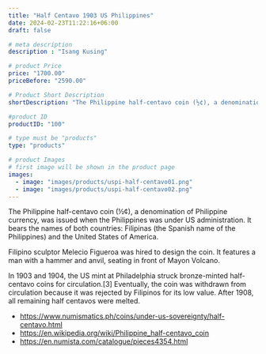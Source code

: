 ```yaml
---
title: "Half Centavo 1903 US Philippines"
date: 2024-02-23T11:22:16+06:00
draft: false

# meta description
description : "Isang Kusing"

# product Price
price: "1700.00"
priceBefore: "2590.00"

# Product Short Description
shortDescription: "The Philippine half-centavo coin (½¢), a denomination of Philippine currency, was issued when the Philippines was under US administration."

#product ID
productID: "100"

# type must be "products"
type: "products"

# product Images
# first image will be shown in the product page
images:
  - image: "images/products/uspi-half-centavo01.png"
  - image: "images/products/uspi-half-centavo02.png"
---
```


The Philippine half-centavo coin (½¢), a denomination of Philippine currency, was issued when the Philippines was under US administration. It bears the names of both countries: Filipinas (the Spanish name of the Philippines) and the United States of America.

Filipino sculptor Melecio Figueroa was hired to design the coin. It features a man with a hammer and anvil, seating in front of Mayon Volcano.

In 1903 and 1904, the US mint at Philadelphia struck bronze-minted half-centavo coins for circulation.[3] Eventually, the coin was withdrawn from circulation because it was rejected by Filipinos for its low value. After 1908, all remaining half centavos were melted.

- https://www.numismatics.ph/coins/under-us-sovereignty/half-centavo.html
- https://en.wikipedia.org/wiki/Philippine_half-centavo_coin
- https://en.numista.com/catalogue/pieces4354.html
